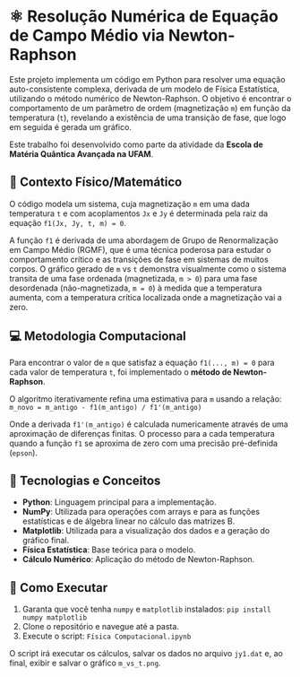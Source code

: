 # ⚛️ Resolução Numérica de Equação de Campo Médio via Newton-Raphson

Este projeto implementa um código em Python para resolver uma equação auto-consistente complexa, derivada de um modelo de Física Estatística, utilizando o método numérico de Newton-Raphson. O objetivo é encontrar o comportamento de um parâmetro de ordem (magnetização `m`) em função da temperatura (`t`), revelando a existência de uma transição de fase, que logo em seguida é gerada um gráfico.

Este trabalho foi desenvolvido como parte da atividade da **Escola de Matéria Quântica Avançada na UFAM**.

## 📖 Contexto Físico/Matemático

O código modela um sistema, cuja magnetização `m` em uma dada temperatura `t` e com acoplamentos `Jx` e `Jy` é determinada pela raiz da equação `f1(Jx, Jy, t, m) = 0`.

A função `f1` é derivada de uma abordagem de Grupo de Renormalização em Campo Médio (RGMF), que é uma técnica poderosa para estudar o comportamento crítico e as transições de fase em sistemas de muitos corpos. O gráfico gerado de `m` vs `t` demonstra visualmente como o sistema transita de uma fase ordenada (magnetizada, `m > 0`) para uma fase desordenada (não-magnetizada, `m = 0`) à medida que a temperatura aumenta, com a temperatura crítica localizada onde a magnetização vai a zero.

## 💻 Metodologia Computacional

Para encontrar o valor de `m` que satisfaz a equação `f1(..., m) = 0` para cada valor de temperatura `t`, foi implementado o **método de Newton-Raphson**.

O algoritmo iterativamente refina uma estimativa para `m` usando a relação:
`m_novo = m_antigo - f1(m_antigo) / f1'(m_antigo)`

Onde a derivada `f1'(m_antigo)` é calculada numericamente através de uma aproximação de diferenças finitas. O processo para a cada temperatura quando a função `f1` se aproxima de zero com uma precisão pré-definida (`epson`).

## 🚀 Tecnologias e Conceitos

- **Python**: Linguagem principal para a implementação.
- **NumPy**: Utilizada para operações com arrays e para as funções estatísticas e de álgebra linear no cálculo das matrizes B.
- **Matplotlib**: Utilizada para a visualização dos dados e a geração do gráfico final.
- **Física Estatística**: Base teórica para o modelo.
- **Cálculo Numérico**: Aplicação do método de Newton-Raphson.

## 📂 Como Executar

1.  Garanta que você tenha `numpy` e `matplotlib` instalados:
    `pip install numpy matplotlib`
2.  Clone o repositório e navegue até a pasta.
3.  Execute o script:
    `Física Computacional.ipynb`

O script irá executar os cálculos, salvar os dados no arquivo `jy1.dat` e, ao final, exibir e salvar o gráfico `m_vs_t.png`.
